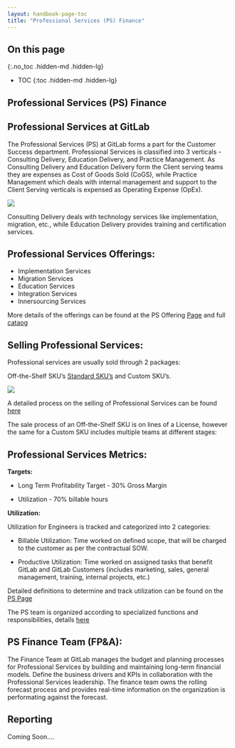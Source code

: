 ```yaml
---
layout: handbook-page-toc
title: "Professional Services (PS) Finance"
---
```


## On this page
{:.no_toc .hidden-md .hidden-lg}

- TOC
{:toc .hidden-md .hidden-lg}

## Professional Services (PS) Finance

## Professional Services at GitLab

The Professional Services (PS) at GitLab forms a part for the Customer Success department. Professional Services is classified into 3 verticals - Consulting Delivery, Education Delivery, and Practice Management. As Consulting Delivery and Education Delivery form the Client serving teams they are expenses as Cost of Goods Sold (CoGS), while Practice Management which deals with internal management and support to the Client Serving verticals is expensed as Operating Expense (OpEx).

[![](https://mermaid.ink/img/eyJjb2RlIjoiZ3JhcGggVERcbiAgQVtQcm9mZXNzaW9uYWwgU2VydmljZXNdXG4gIEEgLS0-fENvR1N8IEJbQ29uc3VsdGluZyBEZWxpdmVyeV1cbiAgQSAtLT58Q29HU3wgQ1tFZHVjYXRpb24gRGVsaXZlcnldXG4gIEEgLS0-fE9wRXh8IERbUHJhY3RpY2UgTWFuYWdlbWVudF1cblx0XHQiLCJtZXJtYWlkIjp7InRoZW1lIjoiZGVmYXVsdCJ9LCJ1cGRhdGVFZGl0b3IiOmZhbHNlfQ)](https://mermaid-js.github.io/mermaid-live-editor/#/edit/eyJjb2RlIjoiZ3JhcGggVERcbiAgQVtQcm9mZXNzaW9uYWwgU2VydmljZXNdXG4gIEEgLS0-fENvR1N8IEJbQ29uc3VsdGluZyBEZWxpdmVyeV1cbiAgQSAtLT58Q29HU3wgQ1tFZHVjYXRpb24gRGVsaXZlcnldXG4gIEEgLS0-fE9wRXh8IERbUHJhY3RpY2UgTWFuYWdlbWVudF1cblx0XHQiLCJtZXJtYWlkIjp7InRoZW1lIjoiZGVmYXVsdCJ9LCJ1cGRhdGVFZGl0b3IiOmZhbHNlfQ)

Consulting Delivery deals with technology services like implementation, migration, etc., while Education Delivery provides training and certification services.


## Professional Services Offerings:


- Implementation Services
- Migration Services
- Education Services
- Integration Services
- Innersourcing Services

More details of the offerings can be found at the PS Offering [Page](https://about.gitlab.com/services/>) and full [cataog](https://about.gitlab.com/services/catalog/)

## Selling Professional Services:

Professional services are usually sold through 2 packages:

Off-the-Shelf SKU’s [Standard SKU’s](ttps://about.gitlab.com/handbook/customer-success/professional-services-engineering/SKUs/) and Custom SKU’s.

[![](https://mermaid.ink/img/eyJjb2RlIjoiZ3JhcGggVERcbiAgQVtTdGFuZGFyZCBTZXJ2aWNlXVxuICBBIC0tPnxZZXN8IEJbT2ZmLXRoZS1zaGVsZiBTS1Unc11cbiAgQSAtLT58Tm98IENbQ3VzdG9tZSBTS1UsIGNvbnRhY3QgUFMgVGVhbV1cbiAgXG5cdFx0IiwibWVybWFpZCI6eyJ0aGVtZSI6ImRlZmF1bHQifSwidXBkYXRlRWRpdG9yIjpmYWxzZX0)](https://mermaid-js.github.io/mermaid-live-editor/#/edit/eyJjb2RlIjoiZ3JhcGggVERcbiAgQVtTdGFuZGFyZCBTZXJ2aWNlXVxuICBBIC0tPnxZZXN8IEJbT2ZmLXRoZS1zaGVsZiBTS1Unc11cbiAgQSAtLT58Tm98IENbQ3VzdG9tZSBTS1UsIGNvbnRhY3QgUFMgVGVhbV1cbiAgXG5cdFx0IiwibWVybWFpZCI6eyJ0aGVtZSI6ImRlZmF1bHQifSwidXBkYXRlRWRpdG9yIjpmYWxzZX0)

A detailed process on the selling of Professional Services can be found [here](/handbook/customer-success/professional-services-engineering/working-with/)

The sale process of an Off-the-Shelf SKU is on lines of a License, however the same for a Custom SKU includes multiple teams at different stages:


## Professional Services Metrics:

**Targets:**


- Long Term Profitability Target - 30% Gross Margin

- Utilization - 70% billable hours

**Utilization:**

Utilization for Engineers is tracked and categorized into 2 categories:


- Billable Utilization: Time worked on defined scope, that will be charged to the customer as per the contractual SOW.

- Productive Utilization: Time worked on assigned tasks that benefit GitLab and GitLab Customers (includes marketing, sales, general management, training, internal projects, etc.)

Detailed definitions to determine and track utilization can be found on the [PS Page](/handbook/customer-success/professional-services-engineering/#team-metrics)

The PS team is organized according to specialized functions and responsibilities, details [here](/handbook/customer-success/professional-services-engineering/#team-functions)

## PS Finance Team (FP&A):

The Finance Team at GitLab manages the budget and planning processes for Professional Services by building and maintaining long-term financial models. Define the business drivers and KPIs in collaboration with the Professional Services leadership. The finance team owns the rolling forecast process and provides real-time information on the organization is performating against the forecast.

## Reporting

Coming Soon....
